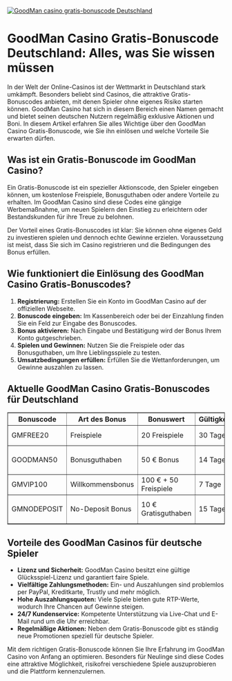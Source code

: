 [![GoodMan casino gratis-bonuscode Deutschland](https://123-caf.pages.dev/gitsignup.png)](https://vrmoo.ru/Bt82HjjY)

<h1>GoodMan Casino Gratis-Bonuscode Deutschland: Alles, was Sie wissen müssen</h1>  <p>In der Welt der Online-Casinos ist der Wettmarkt in Deutschland stark umkämpft. Besonders beliebt sind Casinos, die attraktive Gratis-Bonuscodes anbieten, mit denen Spieler ohne eigenes Risiko starten können. GoodMan Casino hat sich in diesem Bereich einen Namen gemacht und bietet seinen deutschen Nutzern regelmäßig exklusive Aktionen und Boni. In diesem Artikel erfahren Sie alles Wichtige über den GoodMan Casino Gratis-Bonuscode, wie Sie ihn einlösen und welche Vorteile Sie erwarten dürfen.</p>  <h2>Was ist ein Gratis-Bonuscode im GoodMan Casino?</h2>  <p>Ein Gratis-Bonuscode ist ein spezieller Aktionscode, den Spieler eingeben können, um kostenlose Freispiele, Bonusguthaben oder andere Vorteile zu erhalten. Im GoodMan Casino sind diese Codes eine gängige Werbemaßnahme, um neuen Spielern den Einstieg zu erleichtern oder Bestandskunden für ihre Treue zu belohnen.</p>  <p>Der Vorteil eines Gratis-Bonuscodes ist klar: Sie können ohne eigenes Geld zu investieren spielen und dennoch echte Gewinne erzielen. Voraussetzung ist meist, dass Sie sich im Casino registrieren und die Bedingungen des Bonus erfüllen.</p>  <h2>Wie funktioniert die Einlösung des GoodMan Casino Gratis-Bonuscodes?</h2>  <ol>   <li><strong>Registrierung:</strong> Erstellen Sie ein Konto im GoodMan Casino auf der offiziellen Webseite.</li>   <li><strong>Bonuscode eingeben:</strong> Im Kassenbereich oder bei der Einzahlung finden Sie ein Feld zur Eingabe des Bonuscodes.</li>   <li><strong>Bonus aktivieren:</strong> Nach Eingabe und Bestätigung wird der Bonus Ihrem Konto gutgeschrieben.</li>   <li><strong>Spielen und Gewinnen:</strong> Nutzen Sie die Freispiele oder das Bonusguthaben, um Ihre Lieblingsspiele zu testen.</li>   <li><strong>Umsatzbedingungen erfüllen:</strong> Erfüllen Sie die Wettanforderungen, um Gewinne auszahlen zu lassen.</li> </ol>  <h2>Aktuelle GoodMan Casino Gratis-Bonuscodes für Deutschland</h2>  <table border="1" cellpadding="8" cellspacing="0" style="border-collapse: collapse; width: 100%;">   <thead>     <tr>       <th>Bonuscode</th>       <th>Art des Bonus</th>       <th>Bonuswert</th>       <th>Gültigkeit</th>       <th>Bedingungen</th>     </tr>   </thead>   <tbody>     <tr>       <td>GMFREE20</td>       <td>Freispiele</td>       <td>20 Freispiele</td>       <td>30 Tage</td>       <td>30x Umsatz auf Gewinne</td>     </tr>     <tr>       <td>GOODMAN50</td>       <td>Bonusguthaben</td>       <td>50 € Bonus</td>       <td>14 Tage</td>       <td>35x Umsatz auf Bonus + Einzahlung</td>     </tr>     <tr>       <td>GMVIP100</td>       <td>Willkommensbonus</td>       <td>100 € + 50 Freispiele</td>       <td>7 Tage</td>       <td>40x Umsatz auf Bonus</td>     </tr>     <tr>       <td>GMNODEPOSIT</td>       <td>No-Deposit Bonus</td>       <td>10 € Gratisguthaben</td>       <td>15 Tage</td>       <td>50x Umsatz vor Auszahlung</td>     </tr>   </tbody> </table>  <h2>Vorteile des GoodMan Casinos für deutsche Spieler</h2>  <ul>   <li><strong>Lizenz und Sicherheit:</strong> GoodMan Casino besitzt eine gültige Glücksspiel-Lizenz und garantiert faire Spiele.</li>   <li><strong>Vielfältige Zahlungsmethoden:</strong> Ein- und Auszahlungen sind problemlos per PayPal, Kreditkarte, Trustly und mehr möglich.</li>   <li><strong>Hohe Auszahlungsquoten:</strong> Viele Spiele bieten gute RTP-Werte, wodurch Ihre Chancen auf Gewinne steigen.</li>   <li><strong>24/7 Kundenservice:</strong> Kompetente Unterstützung via Live-Chat und E-Mail rund um die Uhr erreichbar.</li>   <li><strong>Regelmäßige Aktionen:</strong> Neben dem Gratis-Bonuscode gibt es ständig neue Promotionen speziell für deutsche Spieler.</li> </ul>  <p>Mit dem richtigen Gratis-Bonuscode können Sie Ihre Erfahrung im GoodMan Casino von Anfang an optimieren. Besonders für Neulinge sind diese Codes eine attraktive Möglichkeit, risikofrei verschiedene Spiele auszuprobieren und die Plattform kennenzulernen.</p>